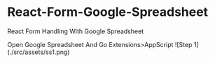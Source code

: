 # React-Form-Google-Spreadsheet

React Form Handling With Google Spreadsheet

Open Google Spreadsheet And Go Extensions>AppScript
![Step 1]
(./src/assets/ss1.png)

